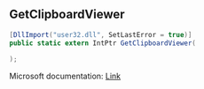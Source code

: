 ## GetClipboardViewer

```csharp
[DllImport("user32.dll", SetLastError = true)]
public static extern IntPtr GetClipboardViewer(
   
);
```

Microsoft documentation: [Link](https://docs.microsoft.com/en-us/windows/win32/api/winuser/nf-winuser-getclipboardviewer)
